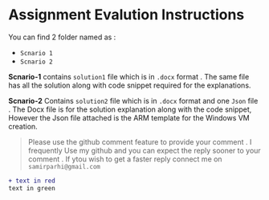 # Assignment Evalution Instructions


You can find 2 folder named as :

* `Scnario 1` 
* `Scnario 2`

**Scnario-1** contains `solution1` file which is in `.docx` format . The same file has all the solution along with code snippet required for the explanations.

 **Scnario-2** Contains  `solution2` file which is in  `.docx` format  and one `Json` file . The Docx file is for the solution explanation along with the code snippet, However the Json file attached is the ARM template for the Windows VM creation.

> Please use the github comment feature to provide your comment .
> I frequently Use my github and you can expect the reply sooner to your comment . If ytou wish to get a faster reply connect me on `samirparhi@gmail.com`

```diff
+ text in red
text in green
```
